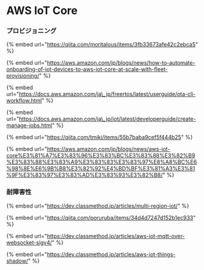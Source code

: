 # AWS IoT Core

### プロビジョニング

{% embed url="https://qiita.com/moritalous/items/3fb33673afe42c2ebca5" %}

{% embed url="https://aws.amazon.com/jp/blogs/news/how-to-automate-onboarding-of-iot-devices-to-aws-iot-core-at-scale-with-fleet-provisioning/" %}

{% embed url="https://docs.aws.amazon.com/ja\_jp/freertos/latest/userguide/ota-cli-workflow.html" %}

{% embed url="https://docs.aws.amazon.com/ja\_jp/iot/latest/developerguide/create-manage-jobs.html" %}

{% embed url="https://qiita.com/tmiki/items/55b7baba9cef5f444b25" %}

{% embed url="https://aws.amazon.com/jp/blogs/news/aws-iot-core%E3%81%A7%E3%83%96%E3%83%BC%E3%83%88%E3%82%B9%E3%83%88%E3%83%A9%E3%83%83%E3%83%97%E8%A8%BC%E6%98%8E%E6%9B%B8%E3%82%92%E4%BD%BF%E3%81%A3%E3%81%9F%E3%83%97%E3%83%AD%E3%83%93%E3%82%B8/" %}



### 耐障害性

{% embed url="https://dev.classmethod.jp/articles/multi-region-iot/" %}



{% embed url="https://qiita.com/poruruba/items/34d4d7247d152b1ec933" %}

{% embed url="https://dev.classmethod.jp/articles/aws-iot-mqtt-over-websocket-sigv4/" %}

{% embed url="https://dev.classmethod.jp/articles/aws-iot-things-shadow/" %}



